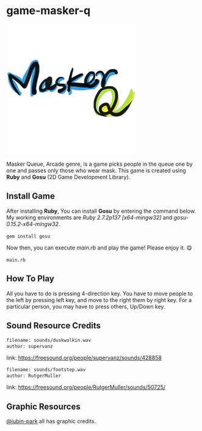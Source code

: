 # game-masker-q
![logo-en](images/logo_en.png)

Masker Queue, Arcade genre, is a game picks people in the queue one by one and passes only those who wear mask. 
This game is created using **Ruby** and **Gosu** (2D Game Development Library).

## Install Game

After installing **Ruby**, You can install **Gosu** by entering the command below. My working environments are *Ruby 2.7.2p137 [x64-mingw32]*
and *gosu-0.15.2-x64-mingw32*.

`gem install gosu`

Now then, you can execute *main.rb* and play the game! Please enjoy it. 😋

`main.rb`

## How To Play
All you have to do is pressing 4-direction key. You have to move people to the left by pressing left key, and move to the right them by right key. For a particular person, you may have to press others, Up/Down key.

## Sound Resource Credits
    filename: sounds/duskwalkin.wav
    author: supervanz
  link: https://freesound.org/people/supervanz/sounds/428858

    filename: sounds/footstep.wav
    author: RutgerMuller
  link: https://freesound.org/people/RutgerMuller/sounds/50725/

## Graphic Resources
[@jubin-park](https://github.com/jubin-park) all has graphic credits.
